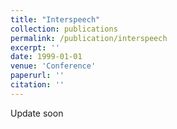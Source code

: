 ```yaml
---
title: "Interspeech"
collection: publications
permalink: /publication/interspeech
excerpt: ''
date: 1999-01-01
venue: 'Conference'
paperurl: ''
citation: ''
---
```


Update soon